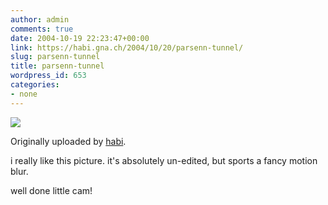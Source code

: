 ```yaml
---
author: admin
comments: true
date: 2004-10-19 22:23:47+00:00
link: https://habi.gna.ch/2004/10/20/parsenn-tunnel/
slug: parsenn-tunnel
title: parsenn-tunnel
wordpress_id: 653
categories:
- none
---
```



 [![](https://www.flickr.com/photos/955167_439aaf4943_m.jpg)](https://www.flickr.com/photos/habi/955167/)
   

  Originally uploaded by [habi](https://www.flickr.com/people/habi/).
 



i really like this picture. it's absolutely un-edited, but sports a fancy motion blur.  

well done little cam!
  


